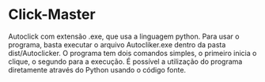 # Click-Master
Autoclick com extensão .exe, que usa a linguagem python.
Para usar o programa, basta executar o arquivo Autocliker.exe dentro da pasta dist/Autoclicker.
O programa tem dois comandos simples, o primeiro inicia o clique, o segundo para a execução.
É possível a utilização do programa diretamente através do Python usando o código fonte.
